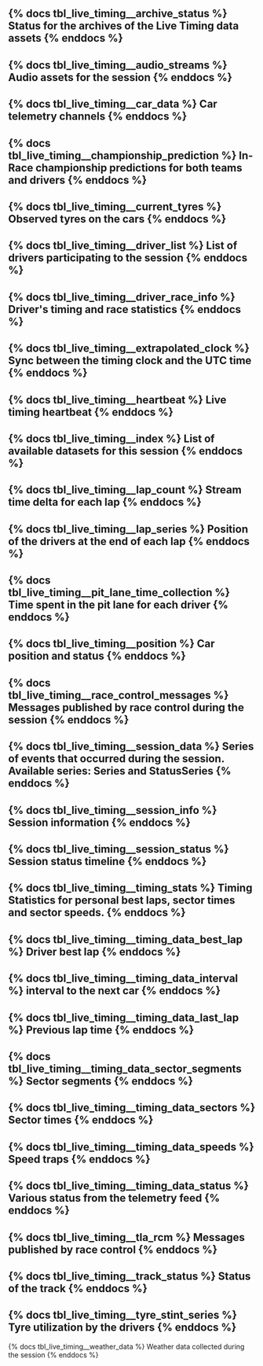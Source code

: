 {% docs tbl_live_timing__archive_status %}
Status for the archives of the Live Timing data assets
{% enddocs %}
---
{% docs tbl_live_timing__audio_streams %}
Audio assets for the session
{% enddocs %}
---
{% docs tbl_live_timing__car_data %}
Car telemetry channels
{% enddocs %}
---
{% docs tbl_live_timing__championship_prediction %}
In-Race championship predictions for both teams and drivers
{% enddocs %}
---
{% docs tbl_live_timing__current_tyres %}
Observed tyres on the cars
{% enddocs %}
---
{% docs tbl_live_timing__driver_list %}
List of drivers participating to the session
{% enddocs %}
---
{% docs tbl_live_timing__driver_race_info %}
Driver's timing and race statistics
{% enddocs %}
---
{% docs tbl_live_timing__extrapolated_clock %}
Sync between the timing clock and the UTC time
{% enddocs %}
---
{% docs tbl_live_timing__heartbeat %}
Live timing heartbeat 
{% enddocs %}
---
{% docs tbl_live_timing__index %}
List of available datasets for this session
{% enddocs %}
---
{% docs tbl_live_timing__lap_count %}
Stream time delta for each lap
{% enddocs %}
---
{% docs tbl_live_timing__lap_series %}
Position of the drivers at the end of each lap
{% enddocs %}
---
{% docs tbl_live_timing__pit_lane_time_collection %}
Time spent in the pit lane for each driver
{% enddocs %}
---
{% docs tbl_live_timing__position %}
Car position and status
{% enddocs %}
---
{% docs tbl_live_timing__race_control_messages %}
Messages published by race control during the session
{% enddocs %}
---
{% docs tbl_live_timing__session_data %}
Series of events that occurred during the session. Available series: Series and StatusSeries
{% enddocs %}
---
{% docs tbl_live_timing__session_info %}
Session information
{% enddocs %}
---
{% docs tbl_live_timing__session_status %}
Session status timeline
{% enddocs %}
---
{% docs tbl_live_timing__timing_stats %}
Timing Statistics for personal best laps, sector times and sector speeds.
{% enddocs %}
---
{% docs tbl_live_timing__timing_data_best_lap %}
Driver best lap
{% enddocs %}
---
{% docs tbl_live_timing__timing_data_interval %}
interval to the next car
{% enddocs %}
---
{% docs tbl_live_timing__timing_data_last_lap %}
Previous lap time
{% enddocs %}
---
{% docs tbl_live_timing__timing_data_sector_segments %}
Sector segments
{% enddocs %}
---
{% docs tbl_live_timing__timing_data_sectors %}
Sector times
{% enddocs %}
---
{% docs tbl_live_timing__timing_data_speeds %}
Speed traps
{% enddocs %}
---
{% docs tbl_live_timing__timing_data_status %}
Various status from the telemetry feed
{% enddocs %}
---
{% docs tbl_live_timing__tla_rcm %}
Messages published by race control
{% enddocs %}
---
{% docs tbl_live_timing__track_status %}
Status of the track
{% enddocs %}
---
{% docs tbl_live_timing__tyre_stint_series %}
Tyre utilization by the drivers
{% enddocs %}
---
{% docs tbl_live_timing__weather_data %}
Weather data collected during the session
{% enddocs %}